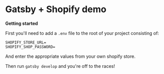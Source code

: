 # Gatsby + Shopify demo

**Getting started**

First you'll need to add a `.env` file to the root of your project consisting of:

```
SHOPIFY_STORE_URL=
SHOPIFY_SHOP_PASSWORD=
```

And enter the appropriate values from your own shopify store.

Then run `gatsby develop` and you're off to the races!